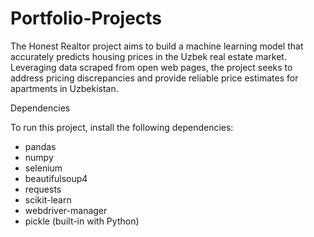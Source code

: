 # Portfolio-Projects
The Honest Realtor project aims to build a machine learning model that accurately predicts housing prices in the Uzbek real estate market. Leveraging data scraped from open web pages, the project seeks to address pricing discrepancies and provide reliable price estimates for apartments in Uzbekistan.

Dependencies

To run this project, install the following dependencies:

- pandas
- numpy
- selenium
- beautifulsoup4
- requests
- scikit-learn
- webdriver-manager
- pickle (built-in with Python)
